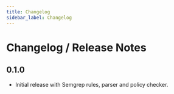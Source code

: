 ```yaml
---
title: Changelog
sidebar_label: Changelog
---
```


# Changelog / Release Notes

## 0.1.0

- Initial release with Semgrep rules, parser and policy checker.
